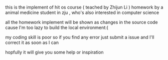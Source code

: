 this is the implement of hit os course ( teached by Zhijun Li ) homework by a animal medicine student in zju , who's also interested in computer science

all the homework implement will be shown as changes in the source code cause I'm too lazy to build the local environment:(

my coding skill is poor so if you find any error just submit a issue and I'll correct it as soon as I can

hopfully it will give you some help or inspiration
